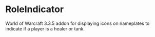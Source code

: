 # RoleIndicator
World of Warcraft 3.3.5 addon for displaying icons on nameplates to indicate if a player is a healer or tank.
